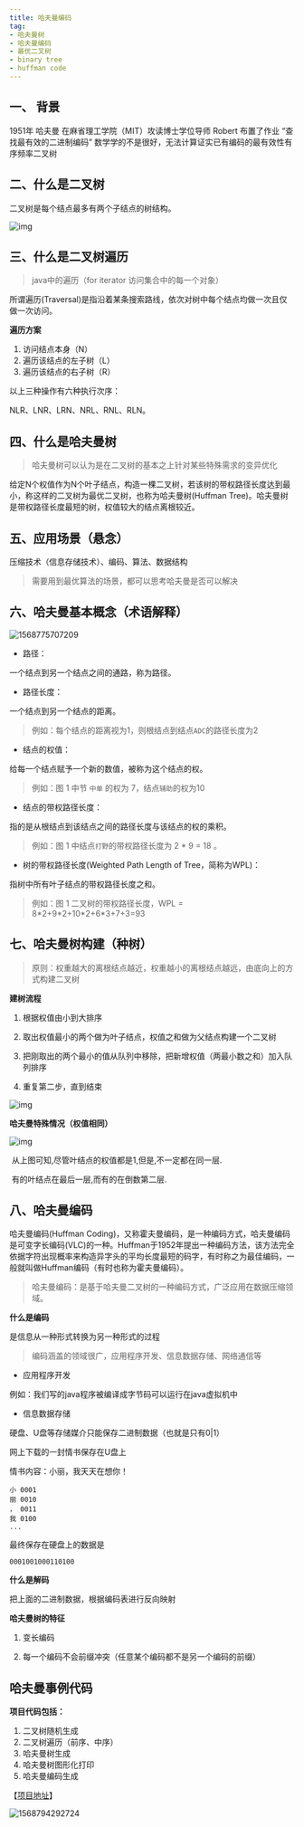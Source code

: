 ```yaml
---
title: 哈夫曼编码
tag:
- 哈夫曼树
- 哈夫曼编码
- 最优二叉树
- binary tree
- huffman code
---
```


## 一、 背景

1951年 哈夫曼 在麻省理工学院（MIT）攻读博士学位导师 Robert 布置了作业 “查找最有效的二进制编码”
数学学的不是很好，无法计算证实已有编码的最有效性有序频率二叉树

## 二、什么是二叉树

二叉树是每个结点最多有两个子结点的树结构。

![img](2019-09-18-huffman-code.assets/i1.png)

## 三、什么是二叉树遍历

> java中的遍历（for iterator 访问集合中的每一个对象）

所谓遍历(Traversal)是指沿着某条搜索路线，依次对树中每个结点均做一次且仅做一次访问。

**遍历方案**

1. 访问结点本身（N）
2. 遍历该结点的左子树（L）
3. 遍历该结点的右子树（R）

以上三种操作有六种执行次序：

NLR、LNR、LRN、NRL、RNL、RLN。

## 四、什么是哈夫曼树

> 哈夫曼树可以认为是在二叉树的基本之上针对某些特殊需求的变异优化

给定N个权值作为N个叶子结点，构造一棵二叉树，若该树的带权路径长度达到最小，称这样的二叉树为最优二叉树，也称为哈夫曼树(Huffman Tree)。哈夫曼树是带权路径长度最短的树，权值较大的结点离根较近。



## 五、应用场景（悬念）

压缩技术（信息存储技术）、编码、算法、数据结构

> 需要用到最优算法的场景，都可以思考哈夫曼是否可以解决

## 六、哈夫曼基本概念（术语解释）

![1568775707209](2019-09-18-huffman-code.assets/1568775707209.png)

- 路径：

一个结点到另一个结点之间的通路，称为路径。

- 路径长度：

一个结点到另一个结点的距离。

>  例如：每个结点的距离视为1，则根结点到结点`ADC`的路径长度为2

- 结点的权值：

给每一个结点赋予一个新的数值，被称为这个结点的权。

> 例如：图 1 中节 `中单` 的权为 7，结点`辅助`的权为10

- 结点的带权路径长度：

指的是从根结点到该结点之间的路径长度与该结点的权的乘积。

> 例如：图 1 中结点`打野`的带权路径长度为 2 * 9 = 18 。

- 树的带权路径长度(Weighted Path Length of Tree，简称为WPL)：

指树中所有叶子结点的带权路径长度之和。

>  例如：图 1 二叉树的带权路径长度，WPL = 8\*2+9\*2+10\*2+6*3+7+3=93



## 七、哈夫曼树构建（种树）

>  原则：权重越大的离根结点越近，权重越小的离根结点越远，由底向上的方式构建二叉树



**建树流程**

1. 根据权值由小到大排序

2. 取出权值最小的两个做为叶子结点，权值之和做为父结点构建一个二叉树

3. 把刚取出的两个最小的值从队列中移除，把新增权值（两最小数之和）加入队列排序

4. 重复第二步，直到结束

![img](2019-09-18-huffman-code.assets/huffman-build5.gif)



**哈夫曼特殊情况（权值相同）**



![img](2019-09-18-huffman-code.assets/i2.png)

 

​    从上图可知,尽管叶结点的权值都是1,但是,不一定都在同一层.

​    有的叶结点在最后一层,而有的在倒数第二层.







## 八、哈夫曼编码

哈夫曼编码(Huffman Coding)，又称霍夫曼编码，是一种编码方式，哈夫曼编码是可变字长编码(VLC)的一种。Huffman于1952年提出一种编码方法，该方法完全依据字符出现概率来构造异字头的平均长度最短的码字，有时称之为最佳编码，一般就叫做Huffman编码（有时也称为霍夫曼编码）。

>  哈夫曼编码：是基于哈夫曼二叉树的一种编码方式，广泛应用在数据压缩领域。



**什么是编码**

是信息从一种形式转换为另一种形式的过程

> 编码涵盖的领域很广，应用程序开发、信息数据存储、网络通信等

- 应用程序开发

例如：我们写的java程序被编译成字节码可以运行在java虚拟机中

- 信息数据存储

硬盘、U盘等存储媒介只能保存二进制数据（也就是只有0|1）

网上下载的一封情书保存在U盘上

情书内容：小丽，我天天在想你！

```
小 0001
丽 0010
， 0011
我 0100
...
```

最终保存在硬盘上的数据是

`0001001000110100`

**什么是解码**

把上面的二进制数据，根据编码表进行反向映射



**哈夫曼树的特征**

1. 变长编码

2. 每一个编码不会前缀冲突（任意某个编码都不是另一个编码的前缀）



## 哈夫曼事例代码

**项目代码包括：**

1. 二叉树随机生成
2. 二叉树遍历（前序、中序）
3. 哈夫曼树生成
4. 哈夫曼树图形化打印
5. 哈夫曼编码生成

【[项目地址](https://github.com/calcyu/huffman-code-demo)】

![1568794292724](2019-09-18-huffman-code.assets/1568794292724.png)